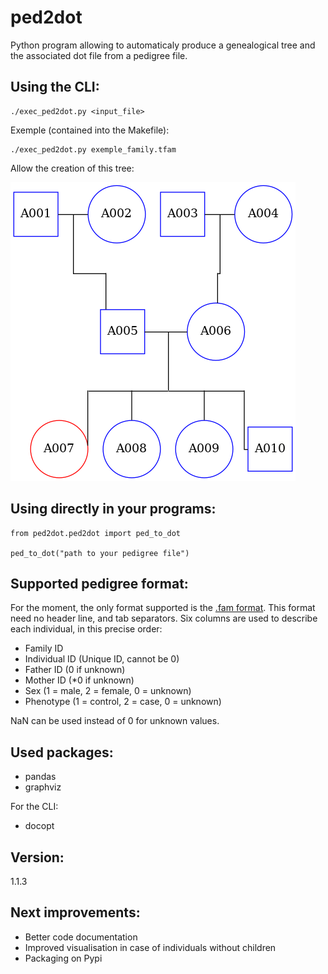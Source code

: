# ped2dot
Python program allowing to automaticaly produce a genealogical tree and the associated dot file from a pedigree file.

## Using the CLI:

    ./exec_ped2dot.py <input_file>

Exemple (contained into the Makefile):

    ./exec_ped2dot.py exemple_family.tfam

Allow the creation of this tree:

![Genealogical tree exemple](family_Ex_Emple.png)

## Using directly in your programs:

    from ped2dot.ped2dot import ped_to_dot

    ped_to_dot("path to your pedigree file")

## Supported pedigree format:
For the moment, the only format supported is the [.fam format](https://www.cog-genomics.org/plink2/formats#fam).
This format need no header line, and tab separators.
Six columns are used to describe each individual, in this precise order:
- Family ID
- Individual ID (Unique ID, cannot be 0)
- Father ID (0 if unknown)
- Mother ID (*0 if unknown)
- Sex (1 = male, 2 = female, 0 = unknown)
- Phenotype (1 = control, 2 = case, 0 = unknown)

NaN can be used instead of 0 for unknown values.

## Used packages:
- pandas
- graphviz

For the CLI:
- docopt

## Version:
1.1.3

## Next improvements:
- Better code documentation
- Improved visualisation in case of individuals without children
- Packaging on Pypi
